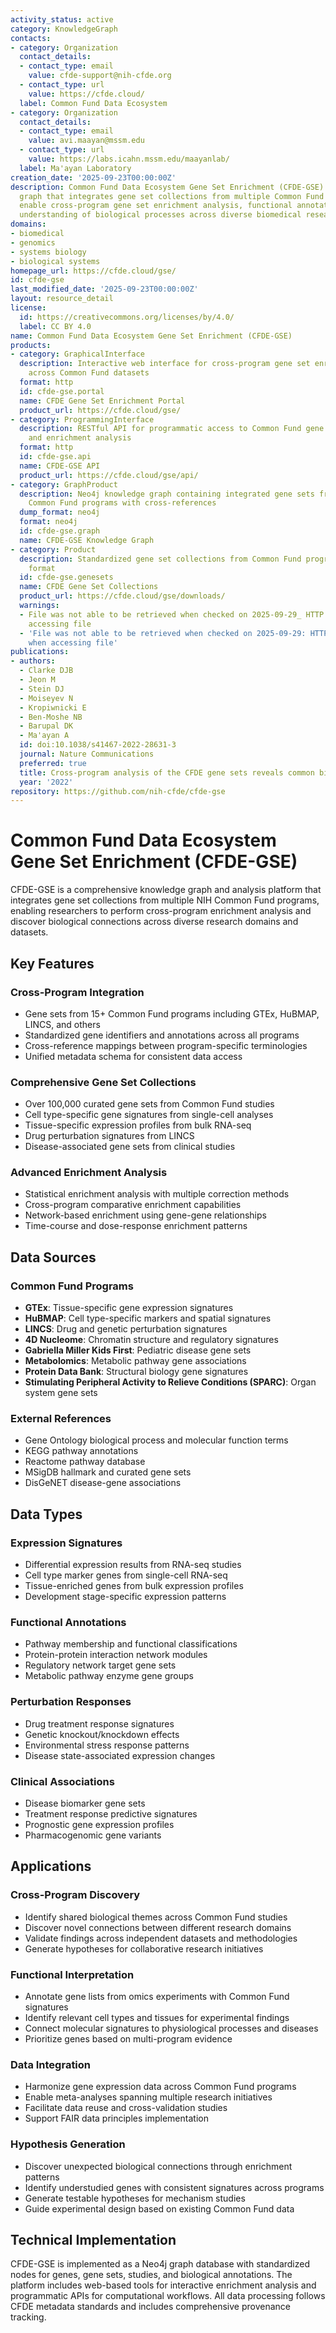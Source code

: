 ```yaml
---
activity_status: active
category: KnowledgeGraph
contacts:
- category: Organization
  contact_details:
  - contact_type: email
    value: cfde-support@nih-cfde.org
  - contact_type: url
    value: https://cfde.cloud/
  label: Common Fund Data Ecosystem
- category: Organization
  contact_details:
  - contact_type: email
    value: avi.maayan@mssm.edu
  - contact_type: url
    value: https://labs.icahn.mssm.edu/maayanlab/
  label: Ma'ayan Laboratory
creation_date: '2025-09-23T00:00:00Z'
description: Common Fund Data Ecosystem Gene Set Enrichment (CFDE-GSE) is a knowledge
  graph that integrates gene set collections from multiple Common Fund programs to
  enable cross-program gene set enrichment analysis, functional annotation, and systems-level
  understanding of biological processes across diverse biomedical research domains.
domains:
- biomedical
- genomics
- systems biology
- biological systems
homepage_url: https://cfde.cloud/gse/
id: cfde-gse
last_modified_date: '2025-09-23T00:00:00Z'
layout: resource_detail
license:
  id: https://creativecommons.org/licenses/by/4.0/
  label: CC BY 4.0
name: Common Fund Data Ecosystem Gene Set Enrichment (CFDE-GSE)
products:
- category: GraphicalInterface
  description: Interactive web interface for cross-program gene set enrichment analysis
    across Common Fund datasets
  format: http
  id: cfde-gse.portal
  name: CFDE Gene Set Enrichment Portal
  product_url: https://cfde.cloud/gse/
- category: ProgrammingInterface
  description: RESTful API for programmatic access to Common Fund gene set collections
    and enrichment analysis
  format: http
  id: cfde-gse.api
  name: CFDE-GSE API
  product_url: https://cfde.cloud/gse/api/
- category: GraphProduct
  description: Neo4j knowledge graph containing integrated gene sets from multiple
    Common Fund programs with cross-references
  dump_format: neo4j
  format: neo4j
  id: cfde-gse.graph
  name: CFDE-GSE Knowledge Graph
- category: Product
  description: Standardized gene set collections from Common Fund programs in GMT
    format
  id: cfde-gse.genesets
  name: CFDE Gene Set Collections
  product_url: https://cfde.cloud/gse/downloads/
  warnings:
  - File was not able to be retrieved when checked on 2025-09-29_ HTTP 404 error when
    accessing file
  - 'File was not able to be retrieved when checked on 2025-09-29: HTTP 404 error
    when accessing file'
publications:
- authors:
  - Clarke DJB
  - Jeon M
  - Stein DJ
  - Moiseyev N
  - Kropiwnicki E
  - Ben-Moshe NB
  - Barupal DK
  - Ma'ayan A
  id: doi:10.1038/s41467-2022-28631-3
  journal: Nature Communications
  preferred: true
  title: Cross-program analysis of the CFDE gene sets reveals common biological themes
  year: '2022'
repository: https://github.com/nih-cfde/cfde-gse
---
```

# Common Fund Data Ecosystem Gene Set Enrichment (CFDE-GSE)

CFDE-GSE is a comprehensive knowledge graph and analysis platform that integrates gene set collections from multiple NIH Common Fund programs, enabling researchers to perform cross-program enrichment analysis and discover biological connections across diverse research domains and datasets.

## Key Features

### Cross-Program Integration
- Gene sets from 15+ Common Fund programs including GTEx, HuBMAP, LINCS, and others
- Standardized gene identifiers and annotations across all programs
- Cross-reference mappings between program-specific terminologies
- Unified metadata schema for consistent data access

### Comprehensive Gene Set Collections
- Over 100,000 curated gene sets from Common Fund studies
- Cell type-specific gene signatures from single-cell analyses
- Tissue-specific expression profiles from bulk RNA-seq
- Drug perturbation signatures from LINCS
- Disease-associated gene sets from clinical studies

### Advanced Enrichment Analysis
- Statistical enrichment analysis with multiple correction methods
- Cross-program comparative enrichment capabilities
- Network-based enrichment using gene-gene relationships
- Time-course and dose-response enrichment patterns

## Data Sources

### Common Fund Programs
- **GTEx**: Tissue-specific gene expression signatures
- **HuBMAP**: Cell type-specific markers and spatial signatures
- **LINCS**: Drug and genetic perturbation signatures  
- **4D Nucleome**: Chromatin structure and regulatory signatures
- **Gabriella Miller Kids First**: Pediatric disease gene sets
- **Metabolomics**: Metabolic pathway gene associations
- **Protein Data Bank**: Structural biology gene signatures
- **Stimulating Peripheral Activity to Relieve Conditions (SPARC)**: Organ system gene sets

### External References
- Gene Ontology biological process and molecular function terms
- KEGG pathway annotations
- Reactome pathway database
- MSigDB hallmark and curated gene sets
- DisGeNET disease-gene associations

## Data Types

### Expression Signatures
- Differential expression results from RNA-seq studies
- Cell type marker genes from single-cell RNA-seq
- Tissue-enriched genes from bulk expression profiles
- Development stage-specific expression patterns

### Functional Annotations  
- Pathway membership and functional classifications
- Protein-protein interaction network modules
- Regulatory network target gene sets
- Metabolic pathway enzyme gene groups

### Perturbation Responses
- Drug treatment response signatures
- Genetic knockout/knockdown effects
- Environmental stress response patterns
- Disease state-associated expression changes

### Clinical Associations
- Disease biomarker gene sets
- Treatment response predictive signatures
- Prognostic gene expression profiles
- Pharmacogenomic gene variants

## Applications

### Cross-Program Discovery
- Identify shared biological themes across Common Fund studies
- Discover novel connections between different research domains
- Validate findings across independent datasets and methodologies
- Generate hypotheses for collaborative research initiatives

### Functional Interpretation
- Annotate gene lists from omics experiments with Common Fund signatures  
- Identify relevant cell types and tissues for experimental findings
- Connect molecular signatures to physiological processes and diseases
- Prioritize genes based on multi-program evidence

### Data Integration
- Harmonize gene expression data across Common Fund programs
- Enable meta-analyses spanning multiple research initiatives
- Facilitate data reuse and cross-validation studies
- Support FAIR data principles implementation

### Hypothesis Generation
- Discover unexpected biological connections through enrichment patterns
- Identify understudied genes with consistent signatures across programs
- Generate testable hypotheses for mechanism studies
- Guide experimental design based on existing Common Fund data

## Technical Implementation
CFDE-GSE is implemented as a Neo4j graph database with standardized nodes for genes, gene sets, studies, and biological annotations. The platform includes web-based tools for interactive enrichment analysis and programmatic APIs for computational workflows. All data processing follows CFDE metadata standards and includes comprehensive provenance tracking.